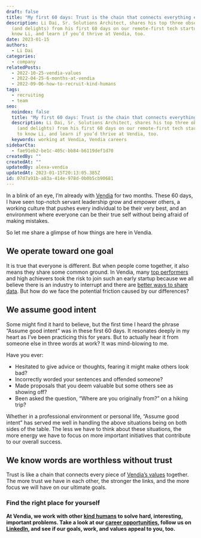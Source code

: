 ```yaml
---
draft: false
title: "My first 60 days: Trust is the chain that connects everything else"
description: Li Dai, Sr. Solutions Architect, shares his top three observations
  (and delights) from his first 60 days on our remote-first tech startup. Get to
  know Li, and learn if you’d thrive at Vendia, too.
date: 2023-01-15
authors:
  - Li Dai
categories:
  - company
relatedPosts:
  - 2022-10-25-vendia-values
  - 2022-04-25-6-months-at-vendia
  - 2022-09-06-how-to-recruit-kind-humans
tags:
  - recruiting
  - team
seo:
  noindex: false
  title: "My first 60 days: Trust is the chain that connects everything else"
  description: Li Dai, Sr. Solutions Architect, shares his top three observations
    (and delights) from his first 60 days on our remote-first tech startup. Get
    to know Li, and learn if you’d thrive at Vendia, too.
  keywords: working at Vendia, Vendia careers
sidebarCta:
  - fae91eb2-be1c-405c-bb84-b6119def1d70
createdBy: ""
createdAt: ""
updatedBy: alexa-vendia
updatedAt: 2023-01-15T20:13:05.385Z
id: 07d7a91b-a83a-414e-978d-0b0b5cb90681
---
```


In a blink of an eye, I’m already with [Vendia](https://www.vendia.com/about) for two months. These 60 days, I have seen top-notch servant leadership grow and empower others, a working culture that pushes every individual to be their very best, and an environment where everyone can be their true self without being afraid of making mistakes.

So let me share a glimpse of how things are here in Vendia.



## We operate toward one goal

It is true that everyone is different. But when people come together, it also means they share some common ground. In Vendia, many [top performers](https://www.linkedin.com/company/vendiahq/people/) and high achievers took the risk to join such an early startup because we all believe there is an industry to interrupt and there are [better ways to share data](http://vendia.com/product). But how do we face the potential friction caused by our differences?

## We assume good intent

Some might find it hard to believe, but the first time I heard the phrase “Assume good intent” was in these first 60 days. It resonates deeply in my heart as I’ve been practicing this for years. But to actually hear it from someone else in three words at work? It was mind-blowing to me. 

Have you ever:

- Hesitated to give advice or thoughts, fearing it might make others look bad?
- Incorrectly worded your sentences and offended someone?
- Made proposals that you deem valuable but some others see as showing off?
- Been asked the question, “Where are you originally from?” on a hiking trip?

Whether in a professional environment or personal life, “Assume good intent” has served me well in handling the above situations being on both sides of the table. The less we have to think about these situations, the more energy we have to focus on more important initiatives that contribute to our overall success.

## We know words are worthless without trust

Trust is like a chain that connects every piece of [Vendia’s values](https://www.vendia.com/blog/vendia-values) together. The more trust we have in each other, the stronger the links, and the more focus we will have on our ultimate goals. 

### Find the right place for yourself

**At Vendia, we work with other [kind humans](https://www.vendia.com/kind-humans) to solve hard, interesting, important problems. Take a look at our [career opportunities](https://www.vendia.com/careers), follow us on [LinkedIn](https://www.linkedin.com/company/vendiahq/), and see if our goals, work, and values appeal to you, too.**
